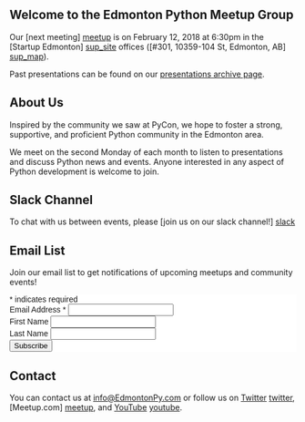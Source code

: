 ## Welcome to the Edmonton Python Meetup Group
Our [next meeting] [meetup] is on February 12, 2018 at 6:30pm in the [Startup Edmonton] [sup_site] offices ([#301, 10359-104 St, Edmonton, AB] [sup_map]).

Past presentations can be found on our [presentations archive page](presentations).

## About Us

Inspired by the community we saw at PyCon, we hope to foster a strong, supportive, and proficient Python community in the Edmonton area.

We meet on the second Monday of each month to listen to presentations and discuss Python news and events. Anyone interested in any aspect of Python development is welcome to join.

## Slack Channel

To chat with us between events, please [join us on our slack channel!] [slack]

## Email List

Join our email list to get notifications of upcoming meetups and community events!

<!-- Begin MailChimp Signup Form -->
<link href="//cdn-images.mailchimp.com/embedcode/classic-081711.css" rel="stylesheet" type="text/css">
<style type="text/css">
  #mc_embed_signup{background:#fff; clear:left; font:14px Helvetica,Arial,sans-serif; }
  /* Add your own MailChimp form style overrides in your site stylesheet or in this style block.
  We recommend moving this block and the preceding CSS link to the HEAD of your HTML file. */
</style>
<div id="mc_embed_signup">
  <form action="//edmontonpy.us9.list-manage.com/subscribe/post?u=b3377971738be8db970d7d484&amp;id=86a639392d" method="post" id="mc-embedded-subscribe-form" name="mc-embedded-subscribe-form" class="validate" target="_blank" novalidate>
    <div id="mc_embed_signup_scroll">
      <div class="indicates-required"><span class="asterisk">*</span> indicates required</div>
      <div class="mc-field-group">
        <label for="mce-EMAIL">Email Address  <span class="asterisk">*</span>
        </label>
        <input type="email" value="" name="EMAIL" class="required email" id="mce-EMAIL">
      </div>
      <div class="mc-field-group">
        <label for="mce-FNAME">First Name </label>
        <input type="text" value="" name="FNAME" class="" id="mce-FNAME">
      </div>
      <div class="mc-field-group">
        <label for="mce-LNAME">Last Name </label>
        <input type="text" value="" name="LNAME" class="" id="mce-LNAME">
      </div>
      <div id="mce-responses" class="clear">
        <div class="response" id="mce-error-response" style="display:none"></div>
        <div class="response" id="mce-success-response" style="display:none"></div>
      </div>    <!-- real people should not fill this in and expect good things - do not remove this or risk form bot signups-->
      <div style="position: absolute; left: -5000px;"><input type="text" name="b_b3377971738be8db970d7d484_86a639392d" tabindex="-1" value=""></div>
      <div class="clear"><input type="submit" value="Subscribe" name="subscribe" id="mc-embedded-subscribe" class="button"></div>
    </div>
  </form>
</div>

<!--End mc_embed_signup-->

## Contact

You can contact us at info@EdmontonPy.com or follow us on [Twitter] [twitter], [Meetup.com] [meetup], and [YouTube] [youtube].

[meetup]:        https://www.meetup.com/startupedmonton/events/246308875/ "Next Meeting"
[slack]:         http://EdmontonPyInvite.herokuapp.com/
[sup_site]:      http://www.startupedmonton.com      "Startup Edmonton"
[sup_map]:       http://maps.google.ca/maps?q=Startup+Edmonton,+10359+104+Street+Northwest,+Edmonton,+AB&hl=en&ll=53.545816,-113.499069&spn=0.042482,0.111151&sll=53.545816,-113.499069&sspn=0.042482,0.111151&hq=Startup+Edmonton,+10359+104+Street&hnear=Northwest+Edmonton,+Edmonton,+Division+No.+11,+Alberta&t=m&z=14 "Startup Edmonton Offices"
[twitter]:       https://twitter.com/EdmontonPy      "Edmonton.py on Twitter"
[youtube]:       http://www.youtube.com/EdmontonPy   "Edmonton.py on YouTube"

[aaron]:      http://aaronfay.ca                   "Aaron Fay"
[abram]:      http://softwareprocess.es            "Abram Hindle"
[aden]:       https://twitter.com/adengrue         "Aden Grue on Twitter"
[ashia]:      https://twitter.com/laidibugz        "Ashia Zawaduk on Twitter"
[brian]:      https://twitter.com/bforst           "Brian Forst on Twitter"
[burkhard]:   http://seite9.de                     "Burkhard Ritter"
[chris]:      http://cwant.ca                      "Chris Want"
[curtis]:     https://twitter.com/ccollicutt       "Curtis Collicutt on Twitter"
[dan]:        https://ca.linkedin.com/in/daniel-mouris-baa4b972 "Dan Mouris"
[daniel]:     http://danielnephin.net              "Daniel Nephin"
[gezim]:      http://hndigest.com                  "Gezim Hoxha"
[lewis]:      https://twitter.com/lgunsch          "Lewis Gunsch on Twitter"
[matthew]:    https://github.com/MatthewDarling    "Matthew Darling on GitHub"
[scott]:      https://twitter.com/ScottBarkman     "Scott Barkman on Twitter"
[tim]:        https://twitter.com/TimFletcher      "Tim Fletcher on Twitter"
[william]:    http://minchin.ca                    "William Minchin"
